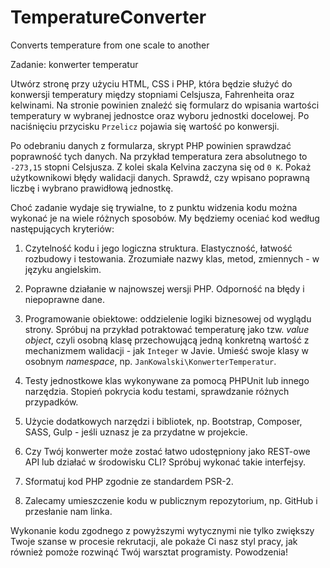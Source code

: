 # TemperatureConverter
Converts temperature from one scale to another





Zadanie: konwerter temperatur

Utwórz stronę przy użyciu HTML, CSS i PHP, która będzie służyć do konwersji temperatury między stopniami Celsjusza, Fahrenheita oraz kelwinami.
Na stronie powinien znaleźć się formularz do wpisania wartości temperatury w wybranej jednostce oraz wyboru jednostki docelowej.
Po naciśnięciu przycisku `Przelicz` pojawia się wartość po konwersji.

Po odebraniu danych z formularza, skrypt PHP powinien sprawdzać poprawność tych danych.
Na przykład temperatura zera absolutnego to `-273,15` stopni Celsjusza.
Z kolei skala Kelvina zaczyna się od `0 K`.
Pokaż użytkownikowi błędy walidacji danych.
Sprawdź, czy wpisano poprawną liczbę i wybrano prawidłową jednostkę.

Choć zadanie wydaje się trywialne, to z punktu widzenia kodu można wykonać je na wiele różnych sposobów.
My będziemy oceniać kod według następujących kryteriów:

1. Czytelność kodu i jego logiczna struktura. Elastyczność, łatwość rozbudowy i testowania. Zrozumiałe nazwy klas, metod, zmiennych - w języku angielskim.

2. Poprawne działanie w najnowszej wersji PHP. Odporność na błędy i niepoprawne dane.

3. Programowanie obiektowe: oddzielenie logiki biznesowej od wyglądu strony. Spróbuj na przykład potraktować temperaturę jako tzw. _value object_, czyli osobną klasę przechowującą jedną konkretną wartość z mechanizmem walidacji - jak `Integer` w Javie. Umieść swoje klasy w osobnym _namespace_, np. `JanKowalski\KonwerterTemperatur`.

4. Testy jednostkowe klas wykonywane za pomocą PHPUnit lub innego narzędzia. Stopień pokrycia kodu testami, sprawdzanie różnych przypadków.

5. Użycie dodatkowych narzędzi i bibliotek, np. Bootstrap, Composer, SASS, Gulp - jeśli uznasz je za przydatne w projekcie.

6. Czy Twój konwerter może zostać łatwo udostępniony jako REST-owe API lub działać w środowisku CLI? Spróbuj wykonać takie interfejsy.

7. Sformatuj kod PHP zgodnie ze standardem PSR-2.

8. Zalecamy umieszczenie kodu w publicznym repozytorium, np. GitHub i przesłanie nam linka.

Wykonanie kodu zgodnego z powyższymi wytycznymi nie tylko zwiększy Twoje szanse w procesie rekrutacji, ale pokaże Ci nasz styl pracy, jak również pomoże rozwinąć Twój warsztat programisty.
Powodzenia!
